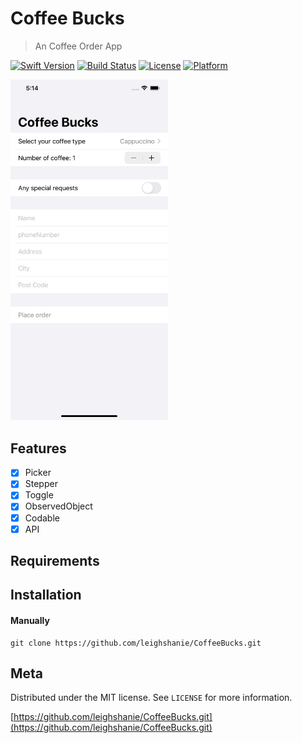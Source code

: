 # Coffee Bucks
> An Coffee Order App

[![Swift Version][swift-image]][swift-url]
[![Build Status][travis-image]][travis-url]
[![License][license-image]][license-url]
[![Platform](https://img.shields.io/cocoapods/p/LFAlertController.svg?style=flat)](http://cocoapods.org/pods/LFAlertController)


<img src="Image/display.png" height=50% width=50%>

## Features

- [x] Picker
- [x] Stepper
- [x] Toggle
- [x] ObservedObject
- [x] Codable
- [x] API

## Requirements

## Installation

#### Manually
```
git clone https://github.com/leighshanie/CoffeeBucks.git
``` 

## Meta

Distributed under the MIT license. See ``LICENSE`` for more information.

[https://github.com/leighshanie/CoffeeBucks.git](https://github.com/leighshanie/CoffeeBucks.git)

[swift-image]:https://img.shields.io/badge/swift-5.0-orange.svg
[swift-url]: https://swift.org/
[license-image]: https://img.shields.io/badge/License-MIT-blue.svg
[license-url]: LICENSE
[travis-image]: https://img.shields.io/travis/dbader/node-datadog-metrics/master.svg?style=flat-square
[travis-url]: https://travis-ci.org/dbader/node-datadog-metrics
[codebeat-image]: https://codebeat.co/badges/c19b47ea-2f9d-45df-8458-b2d952fe9dad
[codebeat-url]: https://codebeat.co/projects/github-com-vsouza-awesomeios-com
